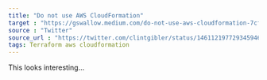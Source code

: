 ```yaml
---
title: "Do not use AWS CloudFormation"
target : "https://gswallow.medium.com/do-not-use-aws-cloudformation-7cf61f58bd5f"
source : "Twitter"
source_url : "https://twitter.com/clintgibler/status/1461121977293459464?t=UkiicTHGb3CasDI6Wme4yA&s=19"
tags: Terraform aws cloudformation
---
```


This looks interesting...